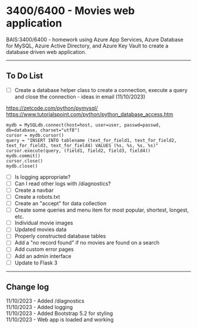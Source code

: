 # 3400/6400 - Movies web application

BAIS:3400/6400 - homework using Azure App Services, Azure Database for MySQL, Azure Active Directory, and Azure Key Vault to create a database driven web application.

---

## To Do List

- [ ] Create a database helper class to create a connection, execute a query and close the connection - ideas in email (11/10/2023)

https://zetcode.com/python/pymysql/  
https://www.tutorialspoint.com/python/python_database_access.htm

```
mydb = MySQLdb.connect(host=host, user=user, passwd=passwd, db=database, charset="utf8")
cursor = mydb.cursor()
query = "INSERT INTO tablename (text_for_field1, text_for_field2, text_for_field3, text_for_field4) VALUES (%s, %s, %s, %s)"
cursor.execute(query, (field1, field2, field3, field4))
mydb.commit()
cursor.close()
mydb.close()
```

- [ ] Is logging appropriate?
- [ ] Can I read other logs with /diagnostics?
- [ ] Create a navbar
- [ ] Create a robots.txt
- [ ] Create an "accept" for data collection
- [ ] Create some queries and menu item for most popular, shortest, longest, etc.
- [ ] Individual movie images
- [ ] Updated movies data
- [ ] Properly constructed database tables
- [ ] Add a "no record found" if no movies are found on a search
- [ ] Add custom error pages
- [ ] Add an admin interface
- [ ] Update to Flask 3

---

## Change log

11/10/2023 - Added /diagnostics  
11/10/2023 - Added logging  
11/10/2023 - Added Bootstrap 5.2 for styling  
11/10/2023 - Web app is loaded and working

